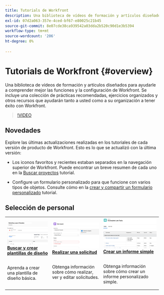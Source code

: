 ```yaml
---
title: Tutorials de Workfront
description: Una biblioteca de vídeos de formación y artículos diseñados para ayudarle a comprender mejor las funciones y la configuración de Workfront.  Se incluye una colección de prácticas recomendadas, ejercicios organizados y otros recursos que ayudarán tanto a usted como a su organización a tener éxito con Workfront.
exl-id: 07d2a063-357e-4ced-bf67-e80025c21b45
source-git-commit: 8e07cde38ca939542a03dda2b520c90d1e3b5394
workflow-type: tm+mt
source-wordcount: '206'
ht-degree: 0%

---
```


# Tutorials de Workfront {#overview}

Una biblioteca de vídeos de formación y artículos diseñados para ayudarle a comprender mejor las funciones y la configuración de Workfront.  Se incluye una colección de prácticas recomendadas, ejercicios organizados y otros recursos que ayudarán tanto a usted como a su organización a tener éxito con Workfront.

>[!VIDEO](https://video.tv.adobe.com/v/335063/?quality=12)

<!-- 

This is the landing page of the user guide. It should be the first list item in the TOC.md file. 
See other user landing pages to get ideas. 

-->

## Novedades

Explore las últimas actualizaciones realizadas en los tutoriales de cada versión de producto de Workfront. Esto es lo que se actualizó con la última versión:

* Los iconos favoritos y recientes estaban separados en la navegación superior de Workfront. Puede encontrar un breve resumen de cada uno en la <a href="/help/manage-work/projects/find-projects.md">Buscar proyectos</a> tutorial.

* Configure un formulario personalizado para que funcione con varios tipos de objetos. Consulte cómo en la <a href="/help/custom-data/custom-forms/custom-forms-creating-and-sharing-a-custom-form.md">crear y compartir un formulario personalizado</a> tutorial.


## Selección de personal

<table>
  <tr>
   <td>
      <a href="/help/administration-and-setup/layout-templates/find-layout-templates.md">
      <img alt="Buscar y crear plantillas de diseño" src="./assets/ltemp_01.png"/>
      </a>
      <div>
         <a href="/help/administration-and-setup/layout-templates/find-layout-templates.md"><strong>Buscar y crear plantillas de diseño</strong></a>
<!----         <br/><em>foo</em> --->
      </div>
      <p>
        <br/>
         Aprenda a crear una plantilla de diseño básica.
      </p>
    </td>
   <td>
      <a href="/help/manage-work/issues-requests/make-a-request.md">
      <img alt="Realizar una solicitud" src="./assets/nrequest_01.png"/>
      </a>
      <div>
         <a href="/help/manage-work/issues-requests/make-a-request.md"><strong>Realizar una solicitud</strong></a>
<!----         <br/><em>foo</em> --->
      </div>
      <p>
      <br/>
         Obtenga información sobre cómo realizar, ver y editar solicitudes.
      </p>

<td>
      <a href="/help/reporting/basic-reporting/create-a-simple-report.md">
      <img alt="Crear un informe simple" src="./assets/sreport_01.png"/>
      </a>
      <div>
         <a href="/help/reporting/basic-reporting/create-a-simple-report.md"><strong>Crear un informe simple</strong></a>
<!----         <br/><em>foo</em> --->
      </div>
      <p>
        <br/>
         Obtenga información sobre cómo crear un informe personalizado simple.
      </p>
    </td>
  </tr>
</table>
